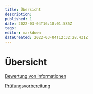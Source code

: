 ```yaml
---
title: Übersicht
description: 
published: 1
date: 2022-03-04T16:18:01.585Z
tags: 
editor: markdown
dateCreated: 2022-03-04T12:32:28.431Z
---
```


# Übersicht

[Bewertung von Informationen](/ihk/fachwirt/bewertung-informationen)

[Prüfungsvorbereitung](/ihk/fachwirt/pruefungsvorbereitung)
